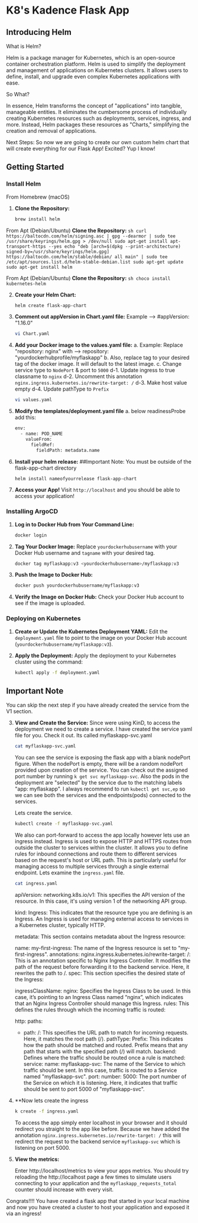 # K8's Kadence Flask App

## Introducing Helm

What is Helm?

Helm is a package manager for Kubernetes, which is an open-source container orchestration platform. Helm is used to simplify the deployment and management of applications on Kubernetes clusters. It allows users to define, install, and upgrade even complex Kubernetes applications with ease.

So What? 

In essence, Helm transforms the concept of "applications" into tangible, manageable entities. It eliminates the cumbersome process of individually creating Kubernetes resources such as deployments, services, ingress, and more. Instead, Helm packages these resources as "Charts," simplifying the creation and removal of applications.

Next Steps: So now we are going to create our own custom helm chart that will create everything for our Flask App! Excited? Yup I know!

## Getting Started



### Install Helm

From Homebrew (macOS)
1. **Clone the Repository:**
    ```sh
    brew install helm    
    ```

From Apt (Debian/Ubuntu)
   **Clone the Repository:**
    ```sh
    curl https://baltocdn.com/helm/signing.asc | gpg --dearmor | sudo tee /usr/share/keyrings/helm.gpg > /dev/null
sudo apt-get install apt-transport-https --yes
echo "deb [arch=$(dpkg --print-architecture) signed-by=/usr/share/keyrings/helm.gpg] https://baltocdn.com/helm/stable/debian/ all main" | sudo tee /etc/apt/sources.list.d/helm-stable-debian.list
sudo apt-get update
sudo apt-get install helm
    ```

From Apt (Debian/Ubuntu)
   **Clone the Repository:**
    ```sh
    choco install kubernetes-helm    
    ```

2. **Create your Helm Chart:**
    ```sh
    helm create flask-app-chart
    ```

3. **Comment out appVersion in Chart.yaml file:**
    Example --> #appVersion: "1.16.0"
    ```sh
    vi Chart.yaml
    ```

4. **Add your Docker image to the values.yaml file:**
    a. Example: Replace "repository: nginx" with --> repository: "yourdockerhubprofile/myflaskapp"
    b. Also, replace tag to your desired tag of the docker image. It will default to the latest image.
    c. Change service type to `NodePort` & port to `5000`
    d-1. Update ingress to true classname to `nginx`
    d-2. Uncomment this annotation `nginx.ingress.kubernetes.io/rewrite-target: /`
    d-3. Make host value empty
    d-4. Update pathType to `Prefix` 
    ```sh
    vi values.yaml
    ```
5. **Modify the templates/deployment.yaml file**
    a. below readinessProbe add this:
    
    ```sh
    env:
      - name: POD_NAME
        valueFrom:
          fieldRef:
            fieldPath: metadata.name
    ```
6. **Install your helm release:**
   ##Important Note: 
   You must be outside of the flask-app-chart directory
    ```sh
    helm install nameofyourrelease flask-app-chart
    ```
7. **Access your App!**
   Visit `http://localhost` and you should be able to access your application!


### Installing ArgoCD



1. **Log in to Docker Hub from Your Command Line:**
    ```sh
    docker login
    ```

2. **Tag Your Docker Image:**
    Replace `yourdockerhubusername` with your Docker Hub username and `tagname` with your desired tag.
    ```sh
    docker tag myflaskapp:v3 <yourdockerhubusername>/myflaskapp:v3
    ```

3. **Push the Image to Docker Hub:**
    ```sh
    docker push yourdockerhubusername/myflaskapp:v3
    ```

4. **Verify the Image on Docker Hub:**
    Check your Docker Hub account to see if the image is uploaded.

### Deploying on Kubernetes

1. **Create or Update the Kubernetes Deployment YAML:**
   Edit the `deployment.yaml` file to point to the image on your Docker Hub account (`yourdockerhubusername/myflaskapp:v3`).

2. **Apply the Deployment:**
   Apply the deployment to your Kubernetes cluster using the command:
   ```sh
   kubectl apply -f deployment.yaml

## Important Note
   You can skip the next step if you have already created the service from the V1 section.

3. **View and Create the Service:**
   Since were using KinD, to access the deployment we need to create a service. I have created the service yaml file for you. Check it out. Its called myflaskapp-svc.yaml
   ```sh
   cat myflaskapp-svc.yaml
   ```
   You can see the service is exposing the flask app with a blank nodePort figure. When the nodePort is empty, there will be a random nodePort provided upon creation of the service. You can check out the assigned port number by running `k get svc myflaskapp-svc`. Also the pods in the deployment are "selected" by the service due to the matching labels "app: myflaskapp". I always recommend to run `kubectl get svc,ep` so we can see both the services and the endpoints(pods) connected to the services. 
   
   Lets create the service.
   ```sh
   kubectl create -f myflaskapp-svc.yaml
   ```
  
   We also can port-forward to access the app locally however lets use an ingress instead.
   Ingress is used to expose HTTP and HTTPS routes from outside the cluster to services within the cluster. It allows you to define rules for inbound connections and route them to different services based on the request's host or URL path. This is particularly useful for managing access to multiple services through a single external endpoint. Lets examine the `ingress.yaml` file.
   ```sh
   cat ingress.yaml
   ```
   apiVersion: networking.k8s.io/v1: This specifies the API version of the resource. In this case, it's using version 1 of the networking API group.

   kind: Ingress: This indicates that the resource type you are defining is an Ingress. An Ingress is used for managing external access to services in a Kubernetes cluster, typically HTTP.

   metadata: This section contains metadata about the Ingress resource:

   name: my-first-ingress: The name of the Ingress resource is set to "my-first-ingress".
   annotations:
   nginx.ingress.kubernetes.io/rewrite-target: /: This is an annotation specific to Nginx Ingress Controller. It modifies the path of the request before forwarding it to the backend service. Here, it rewrites the path to /.
   spec: This section specifies the desired state of the Ingress:

   ingressClassName: nginx: Specifies the Ingress Class to be used. In this case, it’s pointing to an Ingress Class named “nginx”, which indicates that an Nginx Ingress Controller should manage this Ingress.
rules: This defines the rules through which the incoming traffic is routed:

   http:
   paths:
   - path: /: This specifies the URL path to match for incoming requests. Here, it matches the root path (/).
   pathType: Prefix: This indicates how the path should be matched and routed. Prefix means that any path that starts with the specified path (/) will match.
     backend: Defines where the traffic should be routed once a rule is matched:
   service:
   name: myflaskapp-svc: The name of the Service to which traffic should be sent. In this case, traffic is routed to a Service named "myflaskapp-svc".
   port:
   number: 5000: The port number of the Service on which it is listening. Here, it indicates that traffic should be sent to port 5000 of "myflaskapp-svc".

4. **Now lets create the ingress
    ```sh
    k create -f ingress.yaml
    ```
   To access the app simply enter localhost in your browser and it should redirect you straight to the app like before. Because we have added the annotation `nginx.ingress.kubernetes.io/rewrite-target: /` this will redirect the request to the backend service `myflaskapp-svc` which is listening on port 5000.
   
4. **View the metrics:**

   Enter http://localhost/metrics to view your apps metrics.
   You should try reloading the http://localhost page a few times to simulate users connecting to your application and the `myflaskapp_requests_total` counter should increase with every visit.

Congrats!!!! You have created a flask app that started in your local machine and now you have created a cluster to host your application and exposed it via an ingress!


